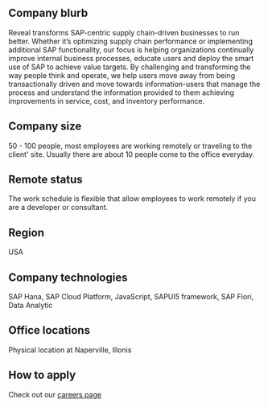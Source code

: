 ## Company blurb

Reveal transforms SAP-centric supply chain-driven businesses to run better. Whether it’s optimizing supply chain performance or implementing additional SAP functionality, our focus is helping organizations continually improve internal business processes, educate users and deploy the smart use of SAP to achieve value targets. By challenging and transforming the way people think and operate, we help users move away from being transactionally driven and move towards information-users that manage the process and understand the information provided to them achieving improvements in service, cost, and inventory performance.

## Company size

50 - 100 people, most employees are working remotely or traveling to the client' site. Usually there are about 10 people come to the office everyday.

## Remote status

The work schedule is flexible that allow employees to work remotely if you are a developer or consultant. 

## Region

USA

## Company technologies

SAP Hana, SAP Cloud Platform, JavaScript, SAPUI5 framework, SAP Fiori, Data Analytic

## Office locations

Physical location at Naperville, Illonis 

## How to apply

Check out our [careers page](https://www.revealvalue.com/job-opportunities/)

